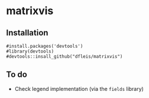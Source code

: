 # matrixvis

## Installation

```{r}
#install.packages('devtools')
#library(devtools)
#devtools::insall_github("dfleis/matrixvis")
```

## To do

* Check legend implementation (via the `fields` library)
